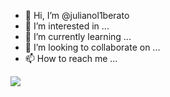 - 👋 Hi, I’m @julianol1berato
- 👀 I’m interested in ...
- 🌱 I’m currently learning ...
- 💞️ I’m looking to collaborate on ...
- 📫 How to reach me ...

![](https://komarev.com/ghpvc/?username=julianol1berato)
<!---
julianol1berato/julianol1berato
--->
